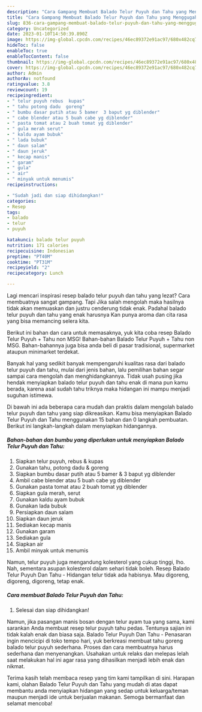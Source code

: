 ```yaml
---
description: "Cara Gampang Membuat Balado Telur Puyuh dan Tahu yang Menggugah Selera, Buat Buka Puasa}"
title: "Cara Gampang Membuat Balado Telur Puyuh dan Tahu yang Menggugah Selera, Buat Buka Puasa}"
slug: 836-cara-gampang-membuat-balado-telur-puyuh-dan-tahu-yang-menggugah-selera-buat-buka-puasa
category: Uncategorized
date: 2023-01-10T14:50:39.890Z
image: https://img-global.cpcdn.com/recipes/46ec89372e91ac97/680x482cq70/balado-telur-puyuh-dan-tahu-foto-resep-utama.jpg
hideToc: false
enableToc: true
enableTocContent: false
thumbnail: https://img-global.cpcdn.com/recipes/46ec89372e91ac97/680x482cq70/balado-telur-puyuh-dan-tahu-foto-resep-utama.jpg
cover: https://img-global.cpcdn.com/recipes/46ec89372e91ac97/680x482cq70/balado-telur-puyuh-dan-tahu-foto-resep-utama.jpg
author: Admin
authorAv: notfound
ratingvalue: 3.8
reviewcount: 19
recipeingredient:
- " telur puyuh rebus  kupas"
- " tahu potong dadu  goreng"
- " bumbu dasar putih atau 5 bamer  3 baput yg diblender"
- " cabe blender atau 5 buah cabe yg diblender"
- " pasta tomat atau 2 buah tomat yg diblender"
- " gula merah serut"
- " kaldu ayam bubuk"
- " lada bubuk"
- " daun salam"
- " daun jeruk"
- " kecap manis"
- " garam"
- " gula"
- " air"
- " minyak untuk menumis"
recipeinstructions:

- "Sudah jadi dan siap dihidangkan!"
categories:
- Resep
tags:
- balado
- telur
- puyuh

katakunci: balado telur puyuh 
nutrition: 171 calories
recipecuisine: Indonesian
preptime: "PT40M"
cooktime: "PT31M"
recipeyield: "2"
recipecategory: Lunch

---
```



Lagi mencari inspirasi resep balado telur puyuh dan tahu yang lezat? Cara membuatnya sangat gampang. Tapi Jika salah mengolah maka hasilnya tidak akan memuaskan dan justru cenderung tidak enak. Padahal balado telur puyuh dan tahu yang enak harusnya Kan punya aroma dan cita rasa yang bisa memancing selera kita.


Berikut ini bahan dan cara untuk memasaknya, yuk kita coba resep Balado Telur Puyuh + Tahu non MSG! Bahan-bahan Balado Telur Puyuh + Tahu non MSG. Bahan-bahannya juga bisa anda beli di pasar tradisional, supermarket ataupun minimarket terdekat.

Banyak hal yang sedikit banyak mempengaruhi kualitas rasa dari balado telur puyuh dan tahu, mulai dari jenis bahan, lalu pemilihan bahan segar sampai cara mengolah dan menghidangkannya. Tidak usah pusing jika hendak menyiapkan balado telur puyuh dan tahu enak di mana pun kamu berada, karena asal sudah tahu triknya maka hidangan ini mampu menjadi suguhan istimewa.


Di bawah ini ada beberapa cara mudah dan praktis dalam mengolah balado telur puyuh dan tahu yang siap dikreasikan. Kamu bisa menyiapkan Balado Telur Puyuh dan Tahu menggunakan 15 bahan dan 0 langkah pembuatan. Berikut ini langkah-langkah dalam menyiapkan hidangannya.

<!--inarticleads1-->

##### Bahan-bahan dan bumbu yang diperlukan untuk menyiapkan Balado Telur Puyuh dan Tahu:

1. Siapkan  telur puyuh, rebus &amp; kupas
1. Gunakan  tahu, potong dadu &amp; goreng
1. Siapkan  bumbu dasar putih atau 5 bamer &amp; 3 baput yg diblender
1. Ambil  cabe blender atau 5 buah cabe yg diblender
1. Gunakan  pasta tomat atau 2 buah tomat yg diblender
1. Siapkan  gula merah, serut
1. Gunakan  kaldu ayam bubuk
1. Gunakan  lada bubuk
1. Persiapkan  daun salam
1. Siapkan  daun jeruk
1. Sediakan  kecap manis
1. Gunakan  garam
1. Sediakan  gula
1. Siapkan  air
1. Ambil  minyak untuk menumis


Namun, telur puyuh juga mengandung kolesterol yang cukup tinggi, lho. Nah, sementara asupan kolesterol dalam sehari tidak boleh. Resep Balado Telur Puyuh Dan Tahu - Hidangan telur tidak ada habisnya. Mau digoreng, digoreng, digoreng, tetap enak. 

<!--inarticleads2-->

##### Cara membuat Balado Telur Puyuh dan Tahu:


1. Selesai dan siap dihidangkan!

Namun, jika pasangan manis bosan dengan telur ayam tua yang sama, kami sarankan Anda membuat resep telur puyuh tahu pedas. Tentunya sajian ini tidak kalah enak dan biasa saja. Balado Telur Puyuh Dan Tahu - Penasaran ingin mencicipi di toko tempo hari, yuk berkreasi membuat tahu goreng balado telur puyuh sederhana. Proses dan cara membuatnya harus sederhana dan menyenangkan. Usahakan untuk relaks dan melepas lelah saat melakukan hal ini agar rasa yang dihasilkan menjadi lebih enak dan nikmat. 

Terima kasih telah membaca resep yang tim kami tampilkan di sini. Harapan kami, olahan Balado Telur Puyuh dan Tahu yang mudah di atas dapat membantu anda menyiapkan hidangan yang sedap untuk keluarga/teman maupun menjadi ide untuk berjualan makanan. Semoga bermanfaat dan selamat mencoba!
